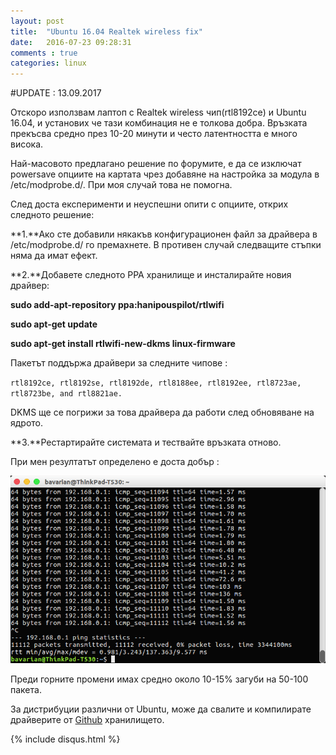 ```yaml
---
layout: post
title:  "Ubuntu 16.04 Realtek wireless fix"
date:   2016-07-23 09:28:31
comments : true
categories: linux
---
```


#UPDATE : 13.09.2017 



Отскоро използвам лаптоп с Realtek wireless чип(rtl8192ce) и Ubuntu 16.04, и установих че тази комбинация не е толкова добра. Връзката прекъсва средно през 10-20 минути и често латентността е много висока.


Най-масовото предлагано решение по форумите, е да се изключат powersave опциите на картата чрез добавяне на настройка за модула в /etc/modprobe.d/. При моя случай това не помогна.

След доста експерименти и неуспешни опити с опциите, открих следното решение: 





**1.**Ако сте добавили някакъв конфигурационен файл за драйвера в /etc/modprobe.d/ го премахнете. В противен случай следващите стъпки няма да имат ефект.






**2.**Добавете следното PPA хранилище и инсталирайте новия драйвер: 


**sudo add-apt-repository ppa:hanipouspilot/rtlwifi**

**sudo apt-get update**

**sudo apt-get install rtlwifi-new-dkms linux-firmware**





Пакетът поддържа драйвери за следните чипове : 


`rtl8192ce, rtl8192se, rtl8192de, rtl8188ee, rtl8192ee, rtl8723ae, rtl8723be, and rtl8821ae.`


DKMS ще се погрижи за това драйвера да работи след обновяване на ядрото.






**3.**Рестартирайте системата и тествайте връзката отново.





При мен резултатът определено е доста добър : 


![ping](https://github.com/etem/etem.github.io/raw/master/assets/images/ping.png)

Преди горните промени имах средно около 10-15% загуби на 50-100 пакета.




За дистрибуции различни от Ubuntu, може да свалите и компилирате драйверите от [Github](https://github.com/lwfinger/rtlwifi_new) хранилището.


{% include disqus.html %}
